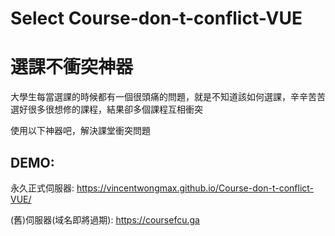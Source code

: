 # Select Course-don-t-conflict-VUE

#  選課不衝突神器

大學生每當選課的時候都有一個很頭痛的問題，就是不知道該如何選課，辛辛苦苦選好很多很想修的課程，結果卻多個課程互相衝突

使用以下神器吧，解決課堂衝突問題


## DEMO:  

永久正式伺服器: https://vincentwongmax.github.io/Course-don-t-conflict-VUE/


(舊)伺服器(域名即將過期): https://coursefcu.ga



